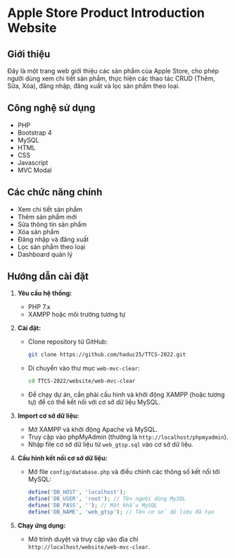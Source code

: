 # Apple Store Product Introduction Website

## Giới thiệu

Đây là một trang web giới thiệu các sản phẩm của Apple Store, cho phép người dùng xem chi tiết sản phẩm, thực hiện các thao tác CRUD (Thêm, Sửa, Xóa), đăng nhập, đăng xuất và lọc sản phẩm theo loại.

## Công nghệ sử dụng

- PHP
- Bootstrap 4
- MySQL
- HTML
- CSS
- Javascript
- MVC Modal

## Các chức năng chính

- Xem chi tiết sản phẩm
- Thêm sản phẩm mới
- Sửa thông tin sản phẩm
- Xóa sản phẩm
- Đăng nhập và đăng xuất
- Lọc sản phẩm theo loại
- Dashboard quản lý

## Hướng dẫn cài đặt

1. **Yêu cầu hệ thống:**
   - PHP 7.x
   - XAMPP hoặc môi trường tương tự

2. **Cài đặt:**
   - Clone repository từ GitHub:
     ```bash
     git clone https://github.com/haduc25/TTCS-2022.git
     ```
   - Di chuyển vào thư mục `web-mvc-clear`:
     ```bash
     cd TTCS-2022/website/web-mvc-clear
     ```
   - Để chạy dự án, cần phải cấu hình và khởi động XAMPP (hoặc tương tự) để có thể kết nối với cơ sở dữ liệu MySQL.

3. **Import cơ sở dữ liệu:**
   - Mở XAMPP và khởi động Apache và MySQL.
   - Truy cập vào phpMyAdmin (thường là `http://localhost/phpmyadmin`).
   - Nhập file cơ sở dữ liệu từ `web_gtsp.sql` vào cơ sở dữ liệu.

4. **Cấu hình kết nối cơ sở dữ liệu:**
   - Mở file `config/database.php` và điều chỉnh các thông số kết nối tới MySQL:
     ```php
     define('DB_HOST', 'localhost');
     define('DB_USER', 'root'); // Tên người dùng MySQL
     define('DB_PASS', ''); // Mật khẩu MySQL
     define('DB_NAME', 'web_gtsp'); // Tên cơ sở dữ liệu đã tạo
     ```

5. **Chạy ứng dụng:**
   - Mở trình duyệt và truy cập vào địa chỉ `http://localhost/website/web-mvc-clear`.
